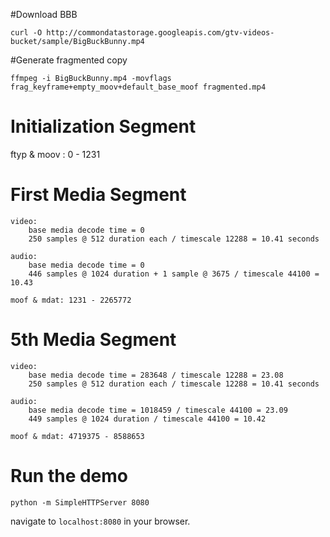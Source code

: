 #Download BBB

    curl -O http://commondatastorage.googleapis.com/gtv-videos-bucket/sample/BigBuckBunny.mp4

#Generate fragmented copy

    ffmpeg -i BigBuckBunny.mp4 -movflags frag_keyframe+empty_moov+default_base_moof fragmented.mp4


# Initialization Segment

   ftyp & moov : 0 - 1231

# First Media Segment

    video:
        base media decode time = 0
        250 samples @ 512 duration each / timescale 12288 = 10.41 seconds

    audio:
        base media decode time = 0
        446 samples @ 1024 duration + 1 sample @ 3675 / timescale 44100 = 10.43

    moof & mdat: 1231 - 2265772


# 5th Media Segment

    video:
        base media decode time = 283648 / timescale 12288 = 23.08
        250 samples @ 512 duration each / timescale 12288 = 10.41 seconds

    audio:
        base media decode time = 1018459 / timescale 44100 = 23.09
        449 samples @ 1024 duration / timescale 44100 = 10.42

    moof & mdat: 4719375 - 8588653

# Run the demo

    python -m SimpleHTTPServer 8080


navigate to `localhost:8080` in your browser.
